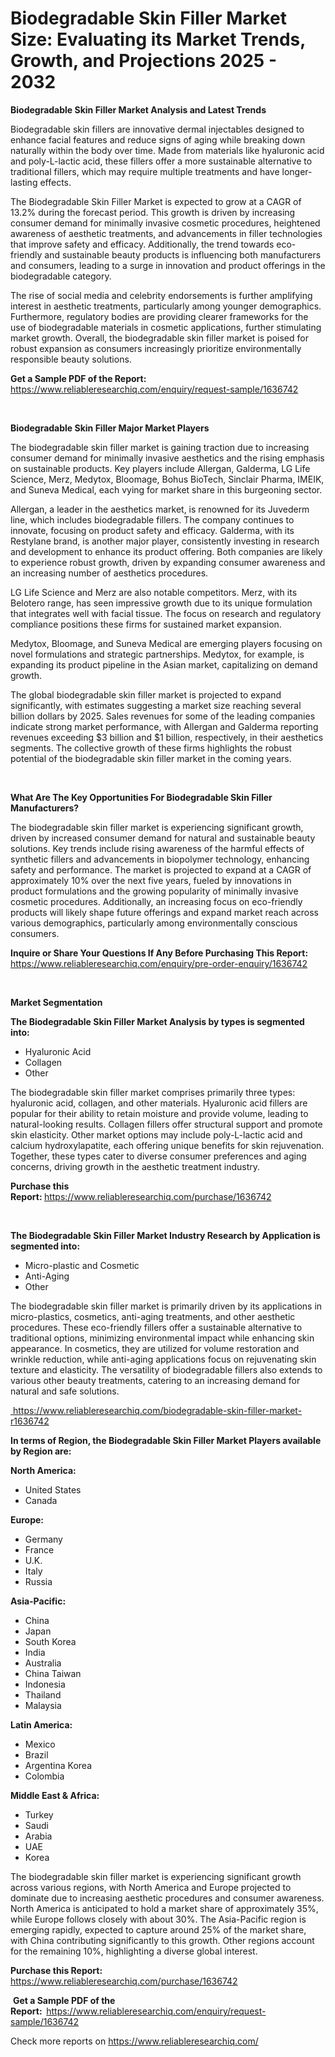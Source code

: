 <p><h1>Biodegradable Skin Filler Market Size: Evaluating its Market Trends, Growth, and Projections 2025 - 2032</h1></p><p><strong>Biodegradable Skin Filler Market Analysis and Latest Trends</strong></p>
<p><p>Biodegradable skin fillers are innovative dermal injectables designed to enhance facial features and reduce signs of aging while breaking down naturally within the body over time. Made from materials like hyaluronic acid and poly-L-lactic acid, these fillers offer a more sustainable alternative to traditional fillers, which may require multiple treatments and have longer-lasting effects.</p><p>The Biodegradable Skin Filler Market is expected to grow at a CAGR of 13.2% during the forecast period. This growth is driven by increasing consumer demand for minimally invasive cosmetic procedures, heightened awareness of aesthetic treatments, and advancements in filler technologies that improve safety and efficacy. Additionally, the trend towards eco-friendly and sustainable beauty products is influencing both manufacturers and consumers, leading to a surge in innovation and product offerings in the biodegradable category. </p><p>The rise of social media and celebrity endorsements is further amplifying interest in aesthetic treatments, particularly among younger demographics. Furthermore, regulatory bodies are providing clearer frameworks for the use of biodegradable materials in cosmetic applications, further stimulating market growth. Overall, the biodegradable skin filler market is poised for robust expansion as consumers increasingly prioritize environmentally responsible beauty solutions.</p></p>
<p><strong>Get a Sample PDF of the Report:&nbsp;</strong> <a href="https://www.reliableresearchiq.com/enquiry/request-sample/1636742?utm_campaign=3109&utm_medium=2&utm_source=Github&utm_content=ia&utm_term=23032025&utm_id=biodegradable-skin-filler">https://www.reliableresearchiq.com/enquiry/request-sample/1636742</a></p>
<p>&nbsp;</p>
<p><strong>Biodegradable Skin Filler Major Market Players</strong></p>
<p><p>The biodegradable skin filler market is gaining traction due to increasing consumer demand for minimally invasive aesthetics and the rising emphasis on sustainable products. Key players include Allergan, Galderma, LG Life Science, Merz, Medytox, Bloomage, Bohus BioTech, Sinclair Pharma, IMEIK, and Suneva Medical, each vying for market share in this burgeoning sector.</p><p>Allergan, a leader in the aesthetics market, is renowned for its Juvederm line, which includes biodegradable fillers. The company continues to innovate, focusing on product safety and efficacy. Galderma, with its Restylane brand, is another major player, consistently investing in research and development to enhance its product offering. Both companies are likely to experience robust growth, driven by expanding consumer awareness and an increasing number of aesthetics procedures.</p><p>LG Life Science and Merz are also notable competitors. Merz, with its Belotero range, has seen impressive growth due to its unique formulation that integrates well with facial tissue. The focus on research and regulatory compliance positions these firms for sustained market expansion.</p><p>Medytox, Bloomage, and Suneva Medical are emerging players focusing on novel formulations and strategic partnerships. Medytox, for example, is expanding its product pipeline in the Asian market, capitalizing on demand growth.</p><p>The global biodegradable skin filler market is projected to expand significantly, with estimates suggesting a market size reaching several billion dollars by 2025. Sales revenues for some of the leading companies indicate strong market performance, with Allergan and Galderma reporting revenues exceeding $3 billion and $1 billion, respectively, in their aesthetics segments. The collective growth of these firms highlights the robust potential of the biodegradable skin filler market in the coming years.</p></p>
<p>&nbsp;</p>
<p><strong>What Are The Key Opportunities For Biodegradable Skin Filler Manufacturers?</strong></p>
<p><p>The biodegradable skin filler market is experiencing significant growth, driven by increased consumer demand for natural and sustainable beauty solutions. Key trends include rising awareness of the harmful effects of synthetic fillers and advancements in biopolymer technology, enhancing safety and performance. The market is projected to expand at a CAGR of approximately 10% over the next five years, fueled by innovations in product formulations and the growing popularity of minimally invasive cosmetic procedures. Additionally, an increasing focus on eco-friendly products will likely shape future offerings and expand market reach across various demographics, particularly among environmentally conscious consumers.</p></p>
<p><strong>Inquire or Share Your Questions If Any Before Purchasing This Report:</strong> <a href="https://www.reliableresearchiq.com/enquiry/pre-order-enquiry/1636742?utm_campaign=3109&utm_medium=2&utm_source=Github&utm_content=ia&utm_term=23032025&utm_id=biodegradable-skin-filler">https://www.reliableresearchiq.com/enquiry/pre-order-enquiry/1636742</a></p>
<p>&nbsp;</p>
<p><strong>Market Segmentation</strong></p>
<p><strong>The Biodegradable Skin Filler Market Analysis by types is segmented into:</strong></p>
<p><ul><li>Hyaluronic Acid</li><li>Collagen</li><li>Other</li></ul></p>
<p><p>The biodegradable skin filler market comprises primarily three types: hyaluronic acid, collagen, and other materials. Hyaluronic acid fillers are popular for their ability to retain moisture and provide volume, leading to natural-looking results. Collagen fillers offer structural support and promote skin elasticity. Other market options may include poly-L-lactic acid and calcium hydroxylapatite, each offering unique benefits for skin rejuvenation. Together, these types cater to diverse consumer preferences and aging concerns, driving growth in the aesthetic treatment industry.</p></p>
<p><strong>Purchase this Report:&nbsp;</strong><a href="https://www.reliableresearchiq.com/purchase/1636742?utm_campaign=3109&utm_medium=2&utm_source=Github&utm_content=ia&utm_term=23032025&utm_id=biodegradable-skin-filler">https://www.reliableresearchiq.com/purchase/1636742</a></p>
<p>&nbsp;</p>
<p><strong>The Biodegradable Skin Filler Market Industry Research by Application is segmented into:</strong></p>
<p><ul><li>Micro-plastic and Cosmetic</li><li>Anti-Aging</li><li>Other</li></ul></p>
<p><p>The biodegradable skin filler market is primarily driven by its applications in micro-plastics, cosmetics, anti-aging treatments, and other aesthetic procedures. These eco-friendly fillers offer a sustainable alternative to traditional options, minimizing environmental impact while enhancing skin appearance. In cosmetics, they are utilized for volume restoration and wrinkle reduction, while anti-aging applications focus on rejuvenating skin texture and elasticity. The versatility of biodegradable fillers also extends to various other beauty treatments, catering to an increasing demand for natural and safe solutions.</p></p>
<p><a href="https://www.reliableresearchiq.com/biodegradable-skin-filler-market-r1636742?utm_campaign=3109&utm_medium=2&utm_source=Github&utm_content=ia&utm_term=23032025&utm_id=biodegradable-skin-filler">&nbsp;https://www.reliableresearchiq.com/biodegradable-skin-filler-market-r1636742</a></p>
<p><strong>In terms of Region, the Biodegradable Skin Filler Market Players available by Region are:</strong></p>
<p>
    <p> <strong> North America: </strong>
        <ul>
            <li>United States</li>
            <li>Canada</li>
        </ul>
        </p> 
    <p> <strong> Europe: </strong>
        <ul>
            <li>Germany</li>
            <li>France</li>
            <li>U.K.</li>
            <li>Italy</li>
            <li>Russia</li>
        </ul>
        </p> 
    <p> <strong> Asia-Pacific: </strong>
        <ul>
            <li>China</li>
            <li>Japan</li>
            <li>South Korea</li>
            <li>India</li>
            <li>Australia</li>
            <li>China Taiwan</li>
            <li>Indonesia</li>
            <li>Thailand</li>
            <li>Malaysia</li>
        </ul>
        </p> 
    <p> <strong> Latin America: </strong>
        <ul>
            <li>Mexico</li>
            <li>Brazil</li>
            <li>Argentina Korea</li>
            <li>Colombia</li>
        </ul>
        </p> 
    <p> <strong> Middle East & Africa: </strong>
        <ul>
            <li>Turkey</li>
            <li>Saudi</li>
            <li>Arabia</li>
            <li>UAE</li>
            <li>Korea</li>
        </ul>
    </p>
    </p>
<p><p>The biodegradable skin filler market is experiencing significant growth across various regions, with North America and Europe projected to dominate due to increasing aesthetic procedures and consumer awareness. North America is anticipated to hold a market share of approximately 35%, while Europe follows closely with about 30%. The Asia-Pacific region is emerging rapidly, expected to capture around 25% of the market share, with China contributing significantly to this growth. Other regions account for the remaining 10%, highlighting a diverse global interest.</p></p>
<p><strong>Purchase this Report: </strong><a href="https://www.reliableresearchiq.com/purchase/1636742?utm_campaign=3109&utm_medium=2&utm_source=Github&utm_content=ia&utm_term=23032025&utm_id=biodegradable-skin-filler">https://www.reliableresearchiq.com/purchase/1636742</a></p>
<p>&nbsp;<strong>Get a Sample PDF of the Report:&nbsp;&nbsp;</strong><a href="https://www.reliableresearchiq.com/enquiry/request-sample/1636742?utm_campaign=3109&utm_medium=2&utm_source=Github&utm_content=ia&utm_term=23032025&utm_id=biodegradable-skin-filler">https://www.reliableresearchiq.com/enquiry/request-sample/1636742</a></p>
<p><strong></strong></p>
<p>Check more reports on <a href="https://www.reliableresearchiq.com/?utm_campaign=3109&utm_medium=2&utm_source=Github&utm_content=ia&utm_term=23032025&utm_id=biodegradable-skin-filler">https://www.reliableresearchiq.com/</a></p>